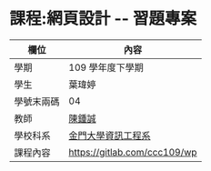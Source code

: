 # 課程:網頁設計 -- 習題專案

欄位 | 內容
-----|--------
學期 | 109 學年度下學期
學生|  葉瑋婷
學號末兩碼| 04
教師 | [陳鍾誠](https://www.nqu.edu.tw/educsie/index.php?act=blog&code=list&ids=4)
學校科系 | [金門大學資訊工程系](https://www.nqu.edu.tw/educsie/index.php)
課程內容| https://gitlab.com/ccc109/wp


